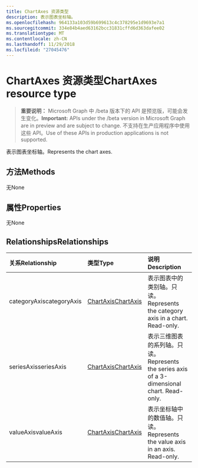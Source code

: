 ```yaml
---
title: ChartAxes 资源类型
description: 表示图表坐标轴。
ms.openlocfilehash: 964133a103d59b699613c4c378295e1d9693e7a1
ms.sourcegitcommit: 334e84b4aed63162bcc31831cffd6d363dafee02
ms.translationtype: MT
ms.contentlocale: zh-CN
ms.lasthandoff: 11/29/2018
ms.locfileid: "27045476"
---
```

# <a name="chartaxes-resource-type"></a><span data-ttu-id="6f36d-103">ChartAxes 资源类型</span><span class="sxs-lookup"><span data-stu-id="6f36d-103">ChartAxes resource type</span></span>

> <span data-ttu-id="6f36d-104">**重要说明：** Microsoft Graph 中 /beta 版本下的 API 是预览版，可能会发生变化。</span><span class="sxs-lookup"><span data-stu-id="6f36d-104">**Important:** APIs under the /beta version in Microsoft Graph are in preview and are subject to change.</span></span> <span data-ttu-id="6f36d-105">不支持在生产应用程序中使用这些 API。</span><span class="sxs-lookup"><span data-stu-id="6f36d-105">Use of these APIs in production applications is not supported.</span></span>

<span data-ttu-id="6f36d-106">表示图表坐标轴。</span><span class="sxs-lookup"><span data-stu-id="6f36d-106">Represents the chart axes.</span></span>


## <a name="methods"></a><span data-ttu-id="6f36d-107">方法</span><span class="sxs-lookup"><span data-stu-id="6f36d-107">Methods</span></span>
<span data-ttu-id="6f36d-108">无</span><span class="sxs-lookup"><span data-stu-id="6f36d-108">None</span></span>

## <a name="properties"></a><span data-ttu-id="6f36d-109">属性</span><span class="sxs-lookup"><span data-stu-id="6f36d-109">Properties</span></span>
<span data-ttu-id="6f36d-110">无</span><span class="sxs-lookup"><span data-stu-id="6f36d-110">None</span></span>

## <a name="relationships"></a><span data-ttu-id="6f36d-111">Relationships</span><span class="sxs-lookup"><span data-stu-id="6f36d-111">Relationships</span></span>
| <span data-ttu-id="6f36d-112">关系</span><span class="sxs-lookup"><span data-stu-id="6f36d-112">Relationship</span></span> | <span data-ttu-id="6f36d-113">类型</span><span class="sxs-lookup"><span data-stu-id="6f36d-113">Type</span></span>   |<span data-ttu-id="6f36d-114">说明</span><span class="sxs-lookup"><span data-stu-id="6f36d-114">Description</span></span>|
|:---------------|:--------|:----------|
|<span data-ttu-id="6f36d-115">categoryAxis</span><span class="sxs-lookup"><span data-stu-id="6f36d-115">categoryAxis</span></span>|[<span data-ttu-id="6f36d-116">ChartAxis</span><span class="sxs-lookup"><span data-stu-id="6f36d-116">ChartAxis</span></span>](chartaxis.md)|<span data-ttu-id="6f36d-p102">表示图表中的类别轴。只读。</span><span class="sxs-lookup"><span data-stu-id="6f36d-p102">Represents the category axis in a chart. Read-only.</span></span>|
|<span data-ttu-id="6f36d-119">seriesAxis</span><span class="sxs-lookup"><span data-stu-id="6f36d-119">seriesAxis</span></span>|[<span data-ttu-id="6f36d-120">ChartAxis</span><span class="sxs-lookup"><span data-stu-id="6f36d-120">ChartAxis</span></span>](chartaxis.md)|<span data-ttu-id="6f36d-p103">表示三维图表的系列轴。只读。</span><span class="sxs-lookup"><span data-stu-id="6f36d-p103">Represents the series axis of a 3-dimensional chart. Read-only.</span></span>|
|<span data-ttu-id="6f36d-123">valueAxis</span><span class="sxs-lookup"><span data-stu-id="6f36d-123">valueAxis</span></span>|[<span data-ttu-id="6f36d-124">ChartAxis</span><span class="sxs-lookup"><span data-stu-id="6f36d-124">ChartAxis</span></span>](chartaxis.md)|<span data-ttu-id="6f36d-p104">表示坐标轴中的数值轴。只读。</span><span class="sxs-lookup"><span data-stu-id="6f36d-p104">Represents the value axis in an axis. Read-only.</span></span>|

<!-- uuid: 8fcb5dbc-d5aa-4681-8e31-b001d5168d79
2015-10-25 14:57:30 UTC -->
<!-- {
  "type": "#page.annotation",
  "description": "ChartAxes resource",
  "keywords": "",
  "section": "documentation",
  "tocPath": ""
}-->